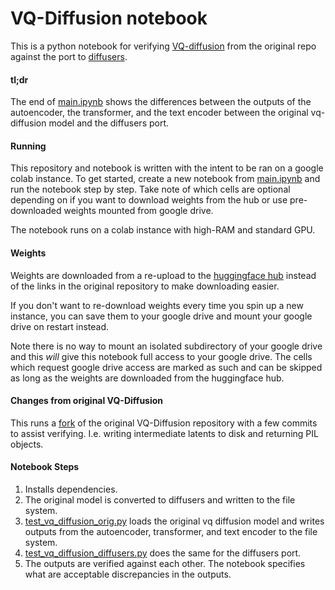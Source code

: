 # VQ-Diffusion notebook

This is a python notebook for verifying [VQ-diffusion](https://github.com/microsoft/VQ-Diffusion) 
from the original repo against the port to [diffusers](https://github.com/huggingface/diffusers/pull/658).

#### tl;dr
The end of [main.ipynb](./main.ipynb) shows the differences between the outputs of the
autoencoder, the transformer, and the text encoder between the original vq-diffusion model
and the diffusers port.

#### Running

This repository and notebook is written with the intent to be ran on a google colab instance. 
To get started, create a new notebook from [main.ipynb](./main.ipynb) and run the notebook step by step.
Take note of which cells are optional depending on if you want to download weights from the hub or use
pre-downloaded weights mounted from google drive.

The notebook runs on a colab instance with high-RAM and standard GPU.

#### Weights

Weights are downloaded from a re-upload to the [huggingface hub](https://huggingface.co/williamberman/vq-diffusion-orig)
instead of the links in the original repository to make downloading easier.

If you don't want to re-download weights every time you spin up a new instance, you can save them to your google drive
and mount your google drive on restart instead. 

Note there is no way to mount an isolated subdirectory of your google drive and this _will_ give this notebook full access 
to your google drive. The cells which request google drive access are marked as such and can be skipped as long as the 
weights are downloaded from the huggingface hub.

#### Changes from original VQ-Diffusion
This runs a [fork](https://github.com/williamberman/VQ-Diffusion/tree/will/changes-for-testing) 
of the original VQ-Diffusion repository with a few commits to assist verifying. I.e. writing intermediate
latents to disk and returning PIL objects.

#### Notebook Steps

1. Installs dependencies. 
2. The original model is converted to diffusers and written to the file system.
3. [test_vq_diffusion_orig.py](./test_vq_diffusion_orig.py) loads the
original vq diffusion model and writes outputs from the autoencoder, transformer, and text encoder to the file system.
4. [test_vq_diffusion_diffusers.py](./test_vq_diffusion_diffusers.py) does the same for the diffusers port.
5. The outputs are verified against each other. The notebook specifies
what are acceptable discrepancies in the outputs.
